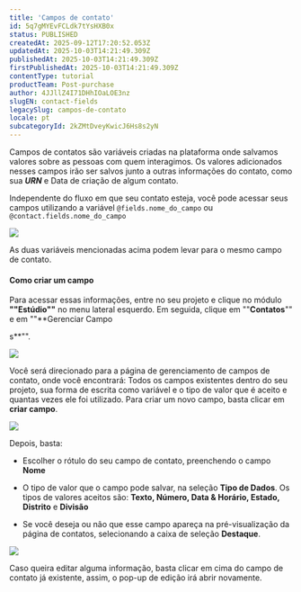 ```yaml
---
title: 'Campos de contato'
id: 5q7gMYEvFCLdk7tYsHXB0x
status: PUBLISHED
createdAt: 2025-09-12T17:20:52.053Z
updatedAt: 2025-10-03T14:21:49.309Z
publishedAt: 2025-10-03T14:21:49.309Z
firstPublishedAt: 2025-10-03T14:21:49.309Z
contentType: tutorial
productTeam: Post-purchase
author: 4JJllZ4I71DHhIOaLOE3nz
slugEN: contact-fields
legacySlug: campos-de-contato
locale: pt
subcategoryId: 2kZMtDveyKwicJ6Hs8s2yN
---
```


Campos de contatos são variáveis criadas na plataforma onde salvamos valores sobre as pessoas com quem interagimos. Os valores adicionados nesses campos irão ser salvos junto a outras informações do contato, como sua ***URN*** e Data de criação de algum contato.

Independente do fluxo em que seu contato esteja, você pode acessar seus campos utilizando a variável `@fields.nome_do_campo` ou `@contact.fields.nome_do_campo`

![](https://cdn.statically.io/gh/vtexdocs/help-center-content/refs/heads/main/docs/pt/tutorials/weni-by-vtex/est%C3%BAdio/campos-de-contato_1.png)

As duas variáveis mencionadas acima podem levar para o mesmo campo de contato.

#### **Como criar um campo**

Para acessar essas informações, entre no seu projeto e clique no módulo **""Estúdio""** no menu lateral esquerdo. Em seguida, clique em ""**Contatos**"" e em ""**Gerenciar Campo

s**"".

![](https://cdn.statically.io/gh/vtexdocs/help-center-content/refs/heads/main/docs/pt/tutorials/weni-by-vtex/est%C3%BAdio/campos-de-contato_2.png)

Você será direcionado para a página de gerenciamento de campos de contato, onde você encontrará: Todos os campos existentes dentro do seu projeto, sua forma de escrita como variável e o tipo de valor que é aceito e quantas vezes ele foi utilizado. Para criar um novo campo, basta clicar em **criar campo**.

![](https://cdn.statically.io/gh/vtexdocs/help-center-content/refs/heads/main/docs/pt/tutorials/weni-by-vtex/est%C3%BAdio/campos-de-contato_3.png)

Depois, basta:

-    Escolher o rótulo do seu campo de contato, preenchendo o campo **Nome**

-   O tipo de valor que o campo pode salvar, na seleção **Tipo de Dados**. Os tipos de valores aceitos são: **Texto, Número, Data & Horário, Estado, Distrito** e **Divisão**

-  Se você deseja ou não que esse campo apareça na pré-visualização da página de contatos, selecionando a caixa de seleção **Destaque**.

![](https://cdn.statically.io/gh/vtexdocs/help-center-content/refs/heads/main/docs/pt/tutorials/weni-by-vtex/est%C3%BAdio/campos-de-contato_4.png)

Caso queira editar alguma informação, basta clicar em cima do campo de contato já existente, assim, o pop-up de edição irá abrir novamente.
